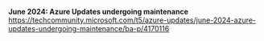 **June 2024: Azure Updates undergoing maintenance**  
https://techcommunity.microsoft.com/t5/azure-updates/june-2024-azure-updates-undergoing-maintenance/ba-p/4170116



